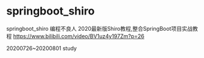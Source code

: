 # springboot_shiro
springboot_shiro
编程不良人
2020最新版Shiro教程,整合SpringBoot项目实战教程
https://www.bilibili.com/video/BV1uz4y197Zm?p=26

20200726~20200801  study

